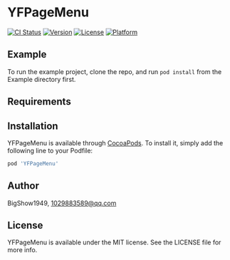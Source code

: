 # YFPageMenu

[![CI Status](https://img.shields.io/travis/BigShow1949/YFPageMenu.svg?style=flat)](https://travis-ci.org/BigShow1949/YFPageMenu)
[![Version](https://img.shields.io/cocoapods/v/YFPageMenu.svg?style=flat)](https://cocoapods.org/pods/YFPageMenu)
[![License](https://img.shields.io/cocoapods/l/YFPageMenu.svg?style=flat)](https://cocoapods.org/pods/YFPageMenu)
[![Platform](https://img.shields.io/cocoapods/p/YFPageMenu.svg?style=flat)](https://cocoapods.org/pods/YFPageMenu)

## Example

To run the example project, clone the repo, and run `pod install` from the Example directory first.

## Requirements

## Installation

YFPageMenu is available through [CocoaPods](https://cocoapods.org). To install
it, simply add the following line to your Podfile:

```ruby
pod 'YFPageMenu'
```

## Author

BigShow1949, 1029883589@qq.com

## License

YFPageMenu is available under the MIT license. See the LICENSE file for more info.
